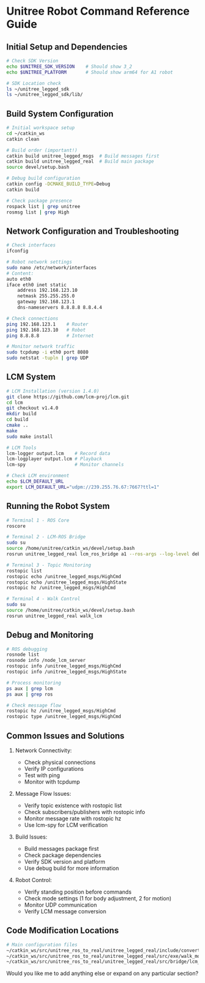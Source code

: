 # Unitree Robot Command Reference Guide

## Initial Setup and Dependencies
```bash
# Check SDK Version
echo $UNITREE_SDK_VERSION    # Should show 3_2
echo $UNITREE_PLATFORM       # Should show arm64 for A1 robot

# SDK Location check
ls ~/unitree_legged_sdk
ls ~/unitree_legged_sdk/lib/
```

## Build System Configuration
```bash
# Initial workspace setup
cd ~/catkin_ws
catkin clean

# Build order (important!)
catkin build unitree_legged_msgs  # Build messages first
catkin build unitree_legged_real  # Build main package
source devel/setup.bash

# Debug build configuration
catkin config -DCMAKE_BUILD_TYPE=Debug
catkin build

# Check package presence
rospack list | grep unitree
rosmsg list | grep High
```

## Network Configuration and Troubleshooting
```bash
# Check interfaces
ifconfig

# Robot network settings
sudo nano /etc/network/interfaces
# Content:
auto eth0
iface eth0 inet static
    address 192.168.123.10
    netmask 255.255.255.0
    gateway 192.168.123.1
    dns-nameservers 8.8.8.8 8.8.4.4

# Check connections
ping 192.168.123.1    # Router
ping 192.168.123.10   # Robot
ping 8.8.8.8          # Internet

# Monitor network traffic
sudo tcpdump -i eth0 port 8080
sudo netstat -tupln | grep UDP
```

## LCM System
```bash
# LCM Installation (version 1.4.0)
git clone https://github.com/lcm-proj/lcm.git
cd lcm
git checkout v1.4.0
mkdir build
cd build
cmake ..
make
sudo make install

# LCM Tools
lcm-logger output.lcm    # Record data
lcm-logplayer output.lcm # Playback
lcm-spy                  # Monitor channels

# Check LCM environment
echo $LCM_DEFAULT_URL
export LCM_DEFAULT_URL="udpm://239.255.76.67:7667?ttl=1"
```

## Running the Robot System
```bash
# Terminal 1 - ROS Core
roscore

# Terminal 2 - LCM-ROS Bridge
sudo su
source /home/unitree/catkin_ws/devel/setup.bash
rosrun unitree_legged_real lcm_ros_bridge a1 --ros-args --log-level debug

# Terminal 3 - Topic Monitoring
rostopic list
rostopic echo /unitree_legged_msgs/HighCmd
rostopic echo /unitree_legged_msgs/HighState
rostopic hz /unitree_legged_msgs/HighCmd

# Terminal 4 - Walk Control
sudo su
source /home/unitree/catkin_ws/devel/setup.bash
rosrun unitree_legged_real walk_lcm
```

## Debug and Monitoring
```bash
# ROS debugging
rosnode list
rosnode info /node_lcm_server
rostopic info /unitree_legged_msgs/HighCmd
rostopic info /unitree_legged_msgs/HighState

# Process monitoring
ps aux | grep lcm
ps aux | grep ros

# Check message flow
rostopic hz /unitree_legged_msgs/HighCmd
rostopic type /unitree_legged_msgs/HighCmd
```

## Common Issues and Solutions
1. Network Connectivity:
   - Check physical connections
   - Verify IP configurations
   - Test with ping
   - Monitor with tcpdump

2. Message Flow Issues:
   - Verify topic existence with rostopic list
   - Check subscribers/publishers with rostopic info
   - Monitor message rate with rostopic hz
   - Use lcm-spy for LCM verification

3. Build Issues:
   - Build messages package first
   - Check package dependencies
   - Verify SDK version and platform
   - Use debug build for more information

4. Robot Control:
   - Verify standing position before commands
   - Check mode settings (1 for body adjustment, 2 for motion)
   - Monitor UDP communication
   - Verify LCM message conversion

## Code Modification Locations
```bash
# Main configuration files
~/catkin_ws/src/unitree_ros_to_real/unitree_legged_real/include/convert.h
~/catkin_ws/src/unitree_ros_to_real/unitree_legged_real/src/exe/walk_mode.cpp
~/catkin_ws/src/unitree_ros_to_real/unitree_legged_real/src/bridge/lcm_ros_bridge.cpp
```

Would you like me to add anything else or expand on any particular section?